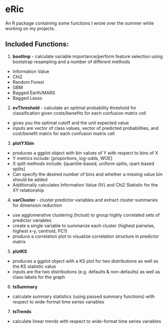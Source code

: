 # eRic

An R package containing some functions I wrote over the summer while working on my projects.

## Included Functions:

1. **bootImp** - calculate variable importance/perform feature selection using bootstrap resampling and a number of different methods
  - Information Value
  - Chi2
  - Random Forest
  - GBM
  - Bagged Earth/MARS 
  - Bagged Lasso

2. **evThreshold** - calculate an optimal probability threshold for classification given costs/benefits for each confusion matrix cell
  - gives you the optimal cutoff and the unit expected value
  - inputs are vector of class values, vector of predicted probabilities, and cost/benefit matrix for each confusion matrix cell

3. **plotYXbin**
  - produces a ggplot object with bin values of Y with respect to bins of X
  - Y metrics include: [proportions, log-odds, WOE]
  - X split methods include: [quantile-based, uniform splits, rpart-based splits]
  - Can specify the desired number of bins and whether a missing value bin should be added
  - Additionally calculates Information Value (IV) and Chi2 Statistic for the XY relationship
  
4. **varCluster** - cluster predictor variables and extract cluster summaries for dimension reduction
  - use agglomerative clustering (hclust) to group highly correlated sets of predictor variables
  - create a single variable to summarize each cluster (highest pairwise, highest x-y, centroid, PC1)
  - produce a correlation plot to visualize correlation structure in predictor matrix
  
5. **plotKS**
  - produces a ggplot object with a KS plot for two distributions as well as the KS statistic value
  - inputs are the two distributions (e.g. defaults & non-defaults) as well as class labels for the graph
  
6. **tsSummary**
  - calculate summary statistics (using passed summary functions) with respect to wide-format time series variables
  
7. **tsTrends**
  - calculate linear trends with respect to wide-format time series variables

